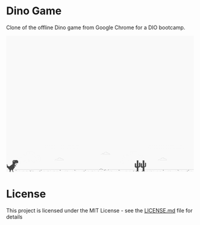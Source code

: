 # Dino Game 
Clone of the offline Dino game from Google Chrome for a DIO bootcamp.

![screenshot](example.png?raw=true "screenshot")

# License
This project is licensed under the MIT License - see the [LICENSE.md](LICENSE.md) file for details
